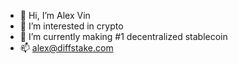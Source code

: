 - 👋 Hi, I’m Alex Vin
- 👀 I’m interested in crypto
- 🌱 I’m currently making #1 decentralized stablecoin
- 📫 alex@diffstake.com

<!---
Alexvin1/Alexvin1 is a ✨ special ✨ repository because its `README.md` (this file) appears on your GitHub profile.
You can click the Preview link to take a look at your changes.
--->
